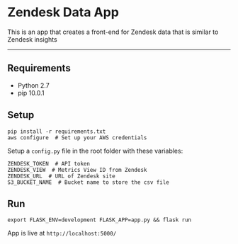 # Zendesk Data App

This is an app that creates a front-end for Zendesk data that is similar to Zendesk insights

---

## Requirements

- Python 2.7
- pip 10.0.1

## Setup

```
pip install -r requirements.txt
aws configure  # Set up your AWS credentials
```

Setup a `config.py` file in the root folder with these variables:

```
ZENDESK_TOKEN  # API token
ZENDESK_VIEW  # Metrics View ID from Zendesk
ZENDESK_URL  # URL of Zendesk site
S3_BUCKET_NAME  # Bucket name to store the csv file
```


## Run

```
export FLASK_ENV=development FLASK_APP=app.py && flask run
```

App is live at `http://localhost:5000/`
